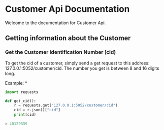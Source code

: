 # Customer Api Documentation

Welcome to the documentation for Customer Api. 

## Getting information about the Customer
### Get the Customer Identification Number (cid)
To get the cid of a customer, simply send a get request to this address: 127.0.0.1:5052/customer/cid.
The number you get is between 8 and 16 digits long.

Example:
* 
```python
import requests

def get_cid():
    r = requests.get("127.0.0.1:5052/customer/cid")
    cid = r.json()["cid"]
    print(cid)
    
> 40129339
```
